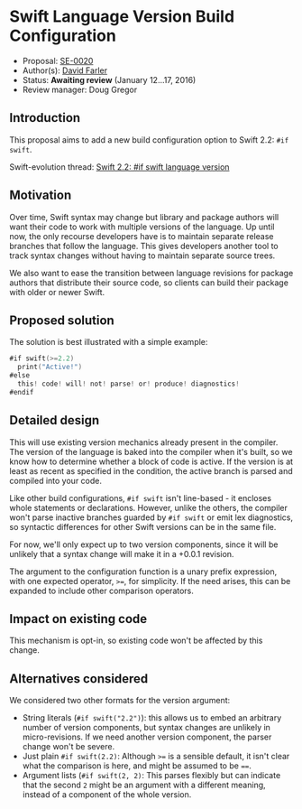 # Swift Language Version Build Configuration

* Proposal: [SE-0020](https://github.com/apple/swift-evolution/blob/master/proposals/0020-if-swift-version.md)
* Author(s): [David Farler](https://github.com/bitjammer)
* Status: **Awaiting review** (January 12...17, 2016)
* Review manager: Doug Gregor

## Introduction

This proposal aims to add a new build configuration option to Swift
2.2: `#if swift`.

Swift-evolution thread: [Swift 2.2: #if swift language version](https://lists.swift.org/pipermail/swift-evolution/Week-of-Mon-20151214/003385.html)

## Motivation

Over time, Swift syntax may change but library and package authors will
want their code to work with multiple versions of the language. Up until
now, the only recourse developers have is to maintain separate release
branches that follow the language. This gives developers another tool to
track syntax changes without having to maintain separate source trees.

We also want to ease the transition between language revisions for
package authors that distribute their source code, so clients can build
their package with older or newer Swift.

## Proposed solution

The solution is best illustrated with a simple example:

```swift
#if swift(>=2.2)
  print("Active!")
#else
  this! code! will! not! parse! or! produce! diagnostics!
#endif
```

## Detailed design

This will use existing version mechanics already present in the
compiler. The version of the language is baked into the compiler when
it's built, so we know how to determine whether a block of code is
active. If the version is at least as recent as specified in the
condition, the active branch is parsed and compiled into your code.

Like other build configurations, `#if swift` isn't line-based - it
encloses whole statements or declarations. However, unlike the others,
the compiler won't parse inactive branches guarded by `#if swift` or
emit lex diagnostics, so syntactic differences for other Swift versions
can be in the same file.

For now, we'll only expect up to two version components, since it will
be unlikely that a syntax change will make it in a +0.0.1 revision.

The argument to the configuration function is a unary prefix expression,
with one expected operator, `>=`, for simplicity. If the need arises,
this can be expanded to include other comparison operators.

## Impact on existing code

This mechanism is opt-in, so existing code won't be affected by this
change.

## Alternatives considered

We considered two other formats for the version argument:
- String literals (`#if swift("2.2")`): this allows us to embed an
  arbitrary number of version components, but syntax changes are
  unlikely in micro-revisions. If we need another version component, the
  parser change won't be severe.
- Just plain `#if swift(2.2)`: Although `>=` is a sensible default, it
  isn't clear what the comparison is here, and might be assumed to be
  `==`.
- Argument lists (`#if swift(2, 2)`: This parses flexibly but can
  indicate that the second `2` might be an argument with a different
  meaning, instead of a component of the whole version.

